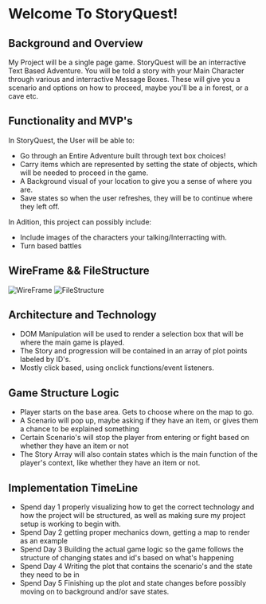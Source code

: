 # Welcome To StoryQuest!

## Background and Overview

My Project will be a single page game. StoryQuest will be an interractive Text Based Adventure. You will be told a story with your Main Character through various and interractive Message Boxes. These will give you a scenario and options on how to proceed, maybe you'll be a in forest, or a cave etc. 

## Functionality and MVP's

In StoryQuest, the User will be able to:
* Go through an Entire Adventure built through text box choices!
* Carry items which are represented by setting the state of objects, which will be needed to proceed in the game.
* A Background visual of your location to give you a sense of where you are.
* Save states so when the user refreshes, they will be to continue where they left off.

In Adition, this project can possibly include:
* Include images of the characters your talking/Interracting with.
* Turn based battles

## WireFrame && FileStructure

![WireFrame](https://i.imgur.com/dzY4DVr.png)
![FileStructure](https://i.imgur.com/Js6uwzP.png)

## Architecture and Technology

* DOM Manipulation will be used to render a selection box that will be where the main game is played.
* The Story and progression will be contained in an array of plot points labeled by ID's.
* Mostly click based, using onclick functions/event listeners.

## Game Structure Logic
* Player starts on the base area. Gets to choose where on the map to go.
* A Scenario will pop up, maybe asking if they have an item, or gives them a chance to be explained something
* Certain Scenario's will stop the player from entering or fight based on whether they have an item or not
* The Story Array will also contain states which is the main function of the player's context, like whether they have an item or not.

## Implementation TimeLine

* Spend day 1 properly visualizing how to get the correct technology and how the project will be structured, as well as making sure my project setup is working to begin with.
* Spend Day 2 getting proper mechanics down, getting a map to render as an example
* Spend Day 3 Building the actual game logic so the game follows the structure of changing states and id's based on what's happening
* Spend Day 4 Writing the plot that contains the scenario's and the state they need to be in
* Spend Day 5 Finishing up the plot and state changes before possibly moving on to background and/or save states.